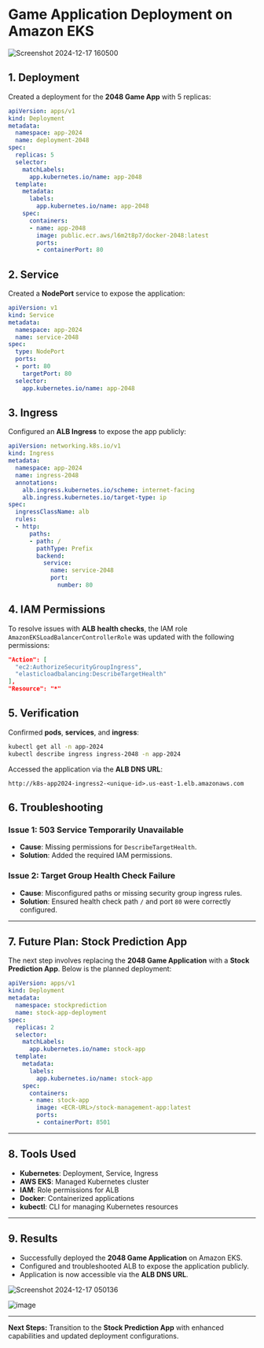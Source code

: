 # Game Application Deployment on Amazon EKS

![Screenshot 2024-12-17 160500](https://github.com/user-attachments/assets/39cce916-f19c-46bf-aa86-1a32e3cb0f97)



## 1. **Deployment**
Created a deployment for the **2048 Game App** with 5 replicas:

```yaml
apiVersion: apps/v1
kind: Deployment
metadata:
  namespace: app-2024
  name: deployment-2048
spec:
  replicas: 5
  selector:
    matchLabels:
      app.kubernetes.io/name: app-2048
  template:
    metadata:
      labels:
        app.kubernetes.io/name: app-2048
    spec:
      containers:
      - name: app-2048
        image: public.ecr.aws/l6m2t8p7/docker-2048:latest
        ports:
        - containerPort: 80
```

## 2. **Service**
Created a **NodePort** service to expose the application:

```yaml
apiVersion: v1
kind: Service
metadata:
  namespace: app-2024
  name: service-2048
spec:
  type: NodePort
  ports:
  - port: 80
    targetPort: 80
  selector:
    app.kubernetes.io/name: app-2048
```

## 3. **Ingress**
Configured an **ALB Ingress** to expose the app publicly:

```yaml
apiVersion: networking.k8s.io/v1
kind: Ingress
metadata:
  namespace: app-2024
  name: ingress-2048
  annotations:
    alb.ingress.kubernetes.io/scheme: internet-facing
    alb.ingress.kubernetes.io/target-type: ip
spec:
  ingressClassName: alb
  rules:
  - http:
      paths:
      - path: /
        pathType: Prefix
        backend:
          service:
            name: service-2048
            port:
              number: 80
```

## 4. **IAM Permissions**
To resolve issues with **ALB health checks**, the IAM role `AmazonEKSLoadBalancerControllerRole` was updated with the following permissions:

```json
"Action": [
  "ec2:AuthorizeSecurityGroupIngress",
  "elasticloadbalancing:DescribeTargetHealth"
],
"Resource": "*"
```

## 5. **Verification**

Confirmed **pods**, **services**, and **ingress**:

```bash
kubectl get all -n app-2024
kubectl describe ingress ingress-2048 -n app-2024
```

Accessed the application via the **ALB DNS URL**:

```
http://k8s-app2024-ingress2-<unique-id>.us-east-1.elb.amazonaws.com
```

## 6. **Troubleshooting**

### **Issue 1: 503 Service Temporarily Unavailable**
- **Cause**: Missing permissions for `DescribeTargetHealth`.
- **Solution**: Added the required IAM permissions.

### **Issue 2: Target Group Health Check Failure**
- **Cause**: Misconfigured paths or missing security group ingress rules.
- **Solution**: Ensured health check path `/` and port `80` were correctly configured.

---

## 7. **Future Plan: Stock Prediction App**

The next step involves replacing the **2048 Game Application** with a **Stock Prediction App**. Below is the planned deployment:

```yaml
apiVersion: apps/v1
kind: Deployment
metadata:
  namespace: stockprediction
  name: stock-app-deployment
spec:
  replicas: 2
  selector:
    matchLabels:
      app.kubernetes.io/name: stock-app
  template:
    metadata:
      labels:
        app.kubernetes.io/name: stock-app
    spec:
      containers:
      - name: stock-app
        image: <ECR-URL>/stock-management-app:latest
        ports:
        - containerPort: 8501
```

---

## 8. **Tools Used**
- **Kubernetes**: Deployment, Service, Ingress
- **AWS EKS**: Managed Kubernetes cluster
- **IAM**: Role permissions for ALB
- **Docker**: Containerized applications
- **kubectl**: CLI for managing Kubernetes resources

---

## 9. **Results**
- Successfully deployed the **2048 Game Application** on Amazon EKS.
- Configured and troubleshooted ALB to expose the application publicly.
- Application is now accessible via the **ALB DNS URL**.

![Screenshot 2024-12-17 050136](https://github.com/user-attachments/assets/708aba12-140b-422b-bd69-468421135320)

![image](https://github.com/user-attachments/assets/1aa8b23b-0ee8-4087-8426-eeb6f7656801)

---

**Next Steps:** Transition to the **Stock Prediction App** with enhanced capabilities and updated deployment configurations.
